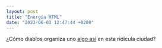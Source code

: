 ```yaml
---
layout: post
title: "Energía HTML"
date: "2023-06-03 12:47:44 +0200"
---
```


¿Cómo diablos organiza uno [algo así](https://twitter.com/roombaghost/status/1664639832633614337) en esta ridícula ciudad? 
